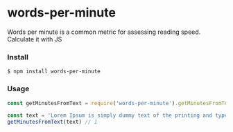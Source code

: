 # words-per-minute
Words per minute is a common metric for assessing reading speed. Calculate it with JS

### Install

`$ npm install words-per-minute`

### Usage
```javascript
const getMinutesFromText = require('words-per-minute').getMinutesFromText

const text = 'Lorem Ipsum is simply dummy text of the printing and typesetting industry.'
getMinutesFromText(text) // 1

```
